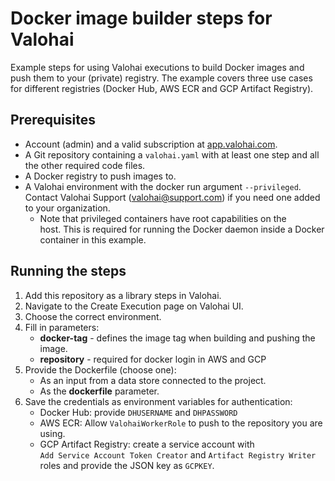 # Docker image builder steps for Valohai

Example steps for using Valohai executions to build Docker images and push them to your (private) registry. The example covers three use cases for different registries (Docker Hub, AWS ECR and GCP Artifact Registry). 

## Prerequisites

- Account (admin) and a valid subscription at [app.valohai.com](https://app.valohai.com).
- A Git repository containing a `valohai.yaml` with at least one step and all the other required code files.
- A Docker registry to push images to.
- A Valohai environment with the docker run argument `--privileged`. Contact Valohai Support (<valohai@support.com>) if you need one added to your organization.
    - Note that privileged containers have root capabilities on the host. This is required for running the Docker daemon inside a Docker container in this example.

## Running the steps

1. Add this repository as a library steps in Valohai. 
2. Navigate to the Create Execution page on Valohai UI. 
3. Choose the correct environment. 
4. Fill in parameters:
    - **docker-tag** - defines the image tag when building and pushing the image.
    - **repository** - required for docker login in AWS and GCP
5. Provide the Dockerfile (choose one):
    - As an input from a data store connected to the project.
    - As the **dockerfile** parameter.
6. Save the credentials as environment variables for authentication:
    - Docker Hub: provide `DHUSERNAME` and `DHPASSWORD`
    - AWS ECR: Allow `ValohaiWorkerRole` to push to the repository you are using.
    - GCP Artifact Registry: create a service account with `Add Service Account Token Creator` and `Artifact Registry Writer` roles and provide the JSON key as `GCPKEY`. 